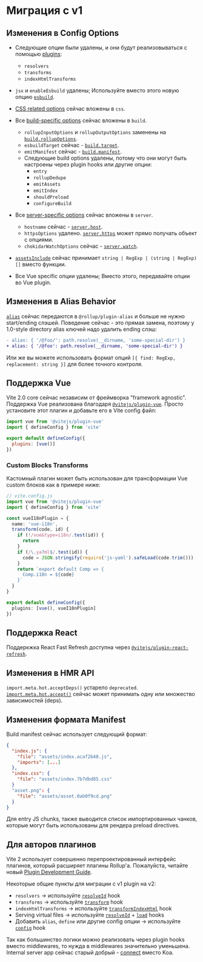 # Миграция с v1

## Изменения в Config Options

- Следующие опции были удалены, и они будут реализовываться с помощью [plugins](./api-plugin):

  - `resolvers`
  - `transforms`
  - `indexHtmlTransforms`

- `jsx` и `enableEsbuild` удалены; Используйте вместо этого новую опцию [`esbuild`](/config/#esbuild).

- [CSS related options](/config/#css-modules) сейчас вложены в `css`.

- Все [build-specific options](/config/#build-options) сейчас вложены в `build`.

  - `rollupInputOptions` и `rollupOutputOptions` заменены на [`build.rollupOptions`](/config/#build-rollupoptions).
  - `esbuildTarget` сейчас - [`build.target`](/config/#build-target).
  - `emitManifest` сейчас - [`build.manifest`](/config/#build-manifest).
  - Следующие build options удалены, потому что они могут быть настроены через plugin hooks или другие опции:
    - `entry`
    - `rollupDedupe`
    - `emitAssets`
    - `emitIndex`
    - `shouldPreload`
    - `configureBuild`

- Все [server-specific options](/config/#server-options) сейчас вложены в
  `server`.

  - `hostname` сейчас - [`server.host`](/config/#server-host).
  - `httpsOptions` удалено. [`server.https`](/config/#server-https) может прямо получать объект с опциями.
  - `chokidarWatchOptions` сейчас - [`server.watch`](/config/#server-watch).

- [`assetsInclude`](/config/#assetsinclude) сейчас принимает `string | RegExp | (string | RegExp)[]` вместо функции.

- Все Vue specific опции удалены; Вместо этого, передавайте опции во Vue plugin.

## Изменения в Alias Behavior

[`alias`](/config/#resolve-alias) сейчас передаются в `@rollup/plugin-alias` и больше не нужно start/ending слэшей. Поведение сейчас -  это прямая замена, поэтому у 1.0-style directory alias ключей надо удалить ending слэш:

```diff
- alias: { '/@foo/': path.resolve(__dirname, 'some-special-dir') }
+ alias: { '/@foo': path.resolve(__dirname, 'some-special-dir') }
```

Или же вы можете использовать формат опций `[{ find: RegExp, replacement: string }]` для более точного контроля.

## Поддержка Vue

Vite 2.0 core сейчас независим от фреймворка "framework agnostic". Поддержка Vue реализована благодаря [`@vitejs/plugin-vue`](https://github.com/vitejs/vite/tree/main/packages/plugin-vue). Просто установите этот плагин и добавьте его в Vite config файл:

```js
import vue from '@vitejs/plugin-vue'
import { defineConfig } from 'vite'

export default defineConfig({
  plugins: [vue()]
})
```

### Custom Blocks Transforms

Кастомный плагин может быть использован для трансформации Vue custom блоков как в примере ниже:

```ts
// vite.config.js
import vue from '@vitejs/plugin-vue'
import { defineConfig } from 'vite'

const vueI18nPlugin = {
  name: 'vue-i18n',
  transform(code, id) {
    if (!/vue&type=i18n/.test(id)) {
      return
    }
    if (/\.ya?ml$/.test(id)) {
      code = JSON.stringify(require('js-yaml').safeLoad(code.trim()))
    }
    return `export default Comp => {
      Comp.i18n = ${code}
    }`
  }
}

export default defineConfig({
  plugins: [vue(), vueI18nPlugin]
})
```

## Поддержка React

Поддеркжка React Fast Refresh доступна через [`@vitejs/plugin-react-refresh`](https://github.com/vitejs/vite/tree/main/packages/plugin-react-refresh).

## Изменения в HMR API

`import.meta.hot.acceptDeps()` устарело `deprecated`. [`import.meta.hot.accept()`](./api-hmr#hot-accept-deps-cb) сейчас может принимать одну или множество зависимостей (deps).

## Изменения формата Manifest

Build manifest сейчас использует следующий формат:

```json
{
  "index.js": {
    "file": "assets/index.acaf2b48.js",
    "imports": [...]
  },
  "index.css": {
    "file": "assets/index.7b7dbd85.css"
  }
  "asset.png": {
    "file": "assets/asset.0ab0f9cd.png"
  }
}
```

Для entry JS chunks, также выводится список импортированных чанков, которые могут быть использованы для рендера preload directives.

## Для авторов плагинов

Vite 2 использует совершенно перепроектированный интерфейс плагинов, который расширяет плагины Rollup'а. Пожалуйста, читайте новый [Plugin Development Guide](./api-plugin).

Некоторые общие пункты для миграции с v1 plugin на v2:

- `resolvers` -> используйте [`resolveId`](https://rollupjs.org/guide/en/#resolveid) hook
- `transforms` -> используйте [`transform`](https://rollupjs.org/guide/en/#transform) hook
- `indexHtmlTransforms` -> используйте [`transformIndexHtml`](./api-plugin#transformindexhtml) hook
- Serving virtual files -> используйте [`resolveId`](https://rollupjs.org/guide/en/#resolveid) + [`load`](https://rollupjs.org/guide/en/#load) hooks
- Добавить `alias`, `define` или другие config опции -> используйте [`config`](./api-plugin#config) hook

Так как большинство логики можно реализовать через plugin hooks вместо middlewares, то нужда в middlewares значительно уменьшена. Internal server app сейчас старый добрый - [connect](https://github.com/senchalabs/connect) вместо Koa.
